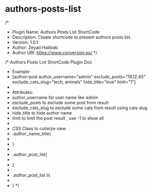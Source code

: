 # authors-posts-list

/*
* Plugin Name: Authors Posts List ShortCode
* Description: Create shortcode to present authors posts list.
* Version: 1.0.1
* Author: Zeyad Habbab
* Author URI: https://www.conversion.ps/
*/

/*	Authors Posts List ShortCode Plugin Doc
*	Example
*	[author-post author_username="admin" exclude_posts="19,12,45" exclude_cats_slug="tech, animals" hide_title="true" limit="1"]
*	
*	Attributes:
*	author_username for user name like admin
*	exclude_posts to exclude some post from result
*	exclude_cats_slug to exclude some cats from result using cats slug
*	hide_title to hide author name
*	limit to limit the post result , use -1 to show all
*
*	CSS Class to cutmize view
*	.author_name_title{
*		
*	}
*	
*	.author_post_list{
*		
*	}
*
*	.author_post_list li{
*		
*	}
*/

